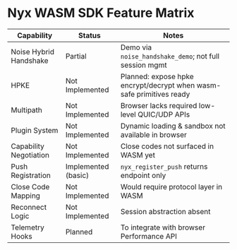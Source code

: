 # Nyx WASM SDK Feature Matrix

| Capability | Status | Notes |
|------------|--------|-------|
| Noise Hybrid Handshake | Partial | Demo via `noise_handshake_demo`; not full session mgmt |
| HPKE | Not Implemented | Planned: expose hpke encrypt/decrypt when wasm-safe primitives ready |
| Multipath | Not Implemented | Browser lacks required low-level QUIC/UDP APIs |
| Plugin System | Not Implemented | Dynamic loading & sandbox not available in browser |
| Capability Negotiation | Not Implemented | Close codes not surfaced in WASM yet |
| Push Registration | Implemented (basic) | `nyx_register_push` returns endpoint only |
| Close Code Mapping | Not Implemented | Would require protocol layer in WASM |
| Reconnect Logic | Not Implemented | Session abstraction absent |
| Telemetry Hooks | Planned | To integrate with browser Performance API |

<!-- Continuously maintained; refer to repository history for updates. -->
